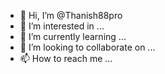 - 👋 Hi, I’m @Thanish88pro
- 👀 I’m interested in ...
- 🌱 I’m currently learning ...
- 💞️ I’m looking to collaborate on ...
- 📫 How to reach me ...

<!---
Thanish88pro/Thanish88pro is a ✨ special ✨ repository because its `README.md` (this file) appears on your GitHub profile.
You can click the Preview link to take a look at your changes.
--->
